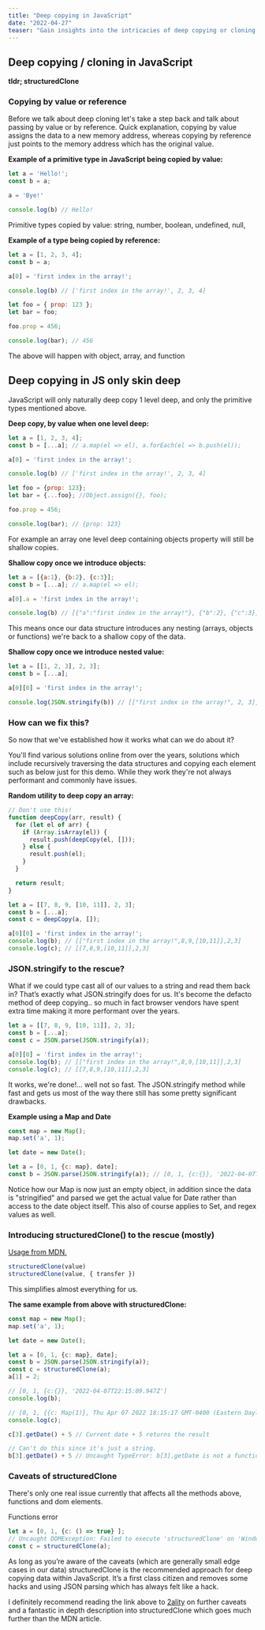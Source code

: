 ```yaml
---
title: "Deep copying in JavaScript"
date: "2022-04-27"
teaser: "Gain insights into the intricacies of deep copying or cloning in JavaScript. Learn about the differences between copying by value and copying by reference, and discover the limitations of JavaScript's natural deep copying. Explore various methods for achieving deep copying, such as spread operators and JSON.stringify, and delve into the drawbacks of each approach. Finally, uncover a recommended solution for deep copying in JavaScript: structuredClone(), and understand its benefits and caveats."
---
```


## Deep copying / cloning in JavaScript

**tldr; structuredClone**

### Copying by value or reference

Before we talk about deep cloning let's take a step back and talk about passing by value or by reference. Quick explanation, copying by value assigns the data to a new memory address, whereas copying by reference just points to the memory address which has the original value.

**Example of a primitive type in JavaScript being copied by value:**

```javascript
let a = 'Hello!';
const b = a;

a = 'Bye!'

console.log(b) // Hello!
```

Primitive types copied by value:  string, number, boolean, undefined, null,

**Example of a type being copied by reference:**

```javascript
let a = [1, 2, 3, 4];
const b = a;

a[0] = 'first index in the array!';

console.log(b) // ['first index in the array!', 2, 3, 4]

let foo = { prop: 123 };
let bar = foo;

foo.prop = 456;

console.log(bar); // 456
```

The above will happen with object, array, and function

## Deep copying in JS only skin deep

JavaScript will only naturally deep copy 1 level deep, and only the primitive types mentioned above.

**Deep copy, by value when one level deep:**

```javascript
let a = [1, 2, 3, 4];
const b = [...a]; // a.map(el => el), a.forEach(el => b.push(el));

a[0] = 'first index in the array!';

console.log(b) // ['first index in the array!', 2, 3, 4]

let foo = {prop: 123};
let bar = {...foo}; //Object.assign({}, foo);

foo.prop = 456;

console.log(bar); // {prop: 123}
```

For example an array one level deep containing objects property will still be shallow copies.

**Shallow copy once we introduce objects:**

```javascript
let a = [{a:1}, {b:2}, {c:3}];
const b = [...a]; // a.map(el => el);

a[0].a = 'first index in the array!';

console.log(b) // [{"a":"first index in the array!"}, {"b":2}, {"c":3}]
```

This means once our data structure introduces any nesting (arrays, objects or functions) we're back to a shallow copy of the data.

**Shallow copy once we introduce nested value:**

```javascript
let a = [[1, 2, 3], 2, 3];
const b = [...a];

a[0][0] = 'first index in the array!';

console.log(JSON.stringify(b)) // [["first index in the array!", 2, 3], 2, 3]
```

### How can we fix this?

So now that we've established how it works what can we do about it?

You'll find various solutions online from over the years, solutions which include recursively traversing the data structures and copying each element such as below just for this demo. While they work they're not always performant and commonly have issues.

**Random utility to deep copy an array:**

```javascript
// Don't use this!
function deepCopy(arr, result) {
  for (let el of arr) {
    if (Array.isArray(el)) {
      result.push(deepCopy(el, []));
    } else {
      result.push(el);
    }
  }

  return result;
}

let a = [[7, 8, 9, [10, 11]], 2, 3];
const b = [...a];
const c = deepCopy(a, []);

a[0][0] = 'first index in the array!';
console.log(b); // [["first index in the array!",8,9,[10,11]],2,3]
console.log(c); // [[7,8,9,[10,11]],2,3]
```

### JSON.stringify to the rescue?

What if we could type cast all of our values to a string and read them back in? That’s exactly what JSON.stringify does for us. It's become the defacto method of deep copying.. so much in fact browser vendors have spent extra time making it more performant over the years.

```javascript
let a = [[7, 8, 9, [10, 11]], 2, 3];
const b = [...a];
const c = JSON.parse(JSON.stringify(a));

a[0][0] = 'first index in the array!';
console.log(b); // [["first index in the array!",8,9,[10,11]],2,3]
console.log(c); // [[7,8,9,[10,11]],2,3]
```

It works, we're done!... well not so fast. The JSON.stringify method while fast and gets us most of the way there still has some pretty significant drawbacks.

**Example using a Map and Date**

```javascript
const map = new Map();
map.set('a', 1);

let date = new Date();

let a = [0, 1, {c: map}, date];
const b = JSON.parse(JSON.stringify(a)); // [0, 1, {c:{}}, '2022-04-07T22:15:09.947Z']
```

Notice how our Map is now just an empty object, in addition since the data is "stringified" and parsed we get the actual value for Date rather than access to the date object itself. This also of course applies to Set, and regex values as well.

### Introducing structuredClone() to the rescue (mostly)

[Usage from MDN.](https://developer.mozilla.org/en-US/docs/Web/API/structuredClone#syntax)

```javascript
structuredClone(value)
structuredClone(value, { transfer })
```

This simplifies almost everything for us.

**The same example from above with structuredClone:**

```javascript
const map = new Map();
map.set('a', 1);

let date = new Date();

let a = [0, 1, {c: map}, date];
const b = JSON.parse(JSON.stringify(a));
const c = structuredClone(a);
a[1] = 2;

// [0, 1, {c:{}}, '2022-04-07T22:15:09.947Z']
console.log(b);

// [0, 1, {{c: Map(1)}, Thu Apr 07 2022 18:15:17 GMT-0400 (Eastern Daylight Time)]
console.log(c);

c[3].getDate() + 5 // Current date + 5 returns the result

// Can't do this since it's just a string.
b[3].getDate() + 5 // Uncaught TypeError: b[3].getDate is not a function
```

### Caveats of structuredClone
There's only one real issue currently that affects all the methods above, functions and dom elements.

Functions error

```javascript
let a = [0, 1, {c: () => true} ];
// Uncaught DOMException: Failed to execute 'structuredClone' on 'Window'
const c = structuredClone(a);
```

As long as you’re aware of the caveats (which are generally small edge cases in our data) structuredClone is the recommended approach for deep copying data within JavaScript. It’s a first class citizen and removes some hacks and using JSON parsing which has always felt like a hack.

I definitely recommend reading the link above to [2ality](https://2ality.com/2022/01/structured-clone.html) on further caveats and a fantastic in depth description into structuredClone which goes much further than the MDN article.